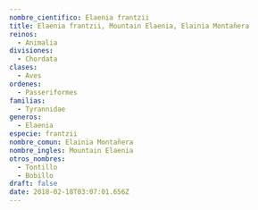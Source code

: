 ```yaml
---
nombre_cientifico: Elaenia frantzii
title: Elaenia frantzii, Mountain Elaenia, Elainia Montañera
reinos:
  - Animalia
divisiones:
  - Chordata
clases:
  - Aves
ordenes:
  - Passeriformes
familias:
  - Tyrannidae
generos:
  - Elaenia
especie: frantzii
nombre_comun: Elainia Montañera
nombre_ingles: Mountain Elaenia
otros_nombres:
  - Tontillo
  - Bobillo
draft: false
date: 2018-02-18T03:07:01.656Z
---
```


